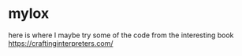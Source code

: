 # mylox
here is where I maybe try some of the code from the interesting book https://craftinginterpreters.com/
